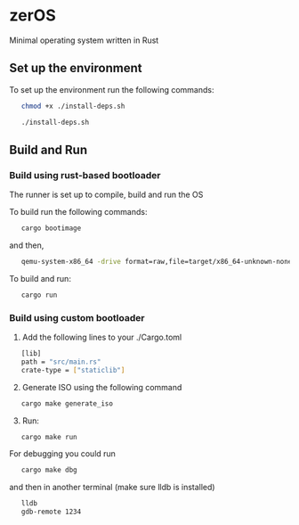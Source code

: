 # zerOS

Minimal operating system written in Rust

## Set up the environment

To set up the environment run the following commands:

```sh
   chmod +x ./install-deps.sh
```

```sh
   ./install-deps.sh
```

## Build and Run

### Build using rust-based bootloader

The runner is set up to compile, build and run the OS

To build run the following commands:

```sh
   cargo bootimage
```

and then,

```sh
   qemu-system-x86_64 -drive format=raw,file=target/x86_64-unknown-none/debug/bootimage-zer_os.bin
```

To build and run:

```sh
   cargo run
```

### Build using custom bootloader

1. Add the following lines to your ./Cargo.toml

```sh
   [lib]
   path = "src/main.rs"
   crate-type = ["staticlib"]
```

2. Generate ISO using the following command

```sh
   cargo make generate_iso
```

3. Run:

```sh
   cargo make run
```

For debugging you could run

```sh
   cargo make dbg
```

and then in another terminal (make sure lldb is installed)

```sh
   lldb
   gdb-remote 1234
```

